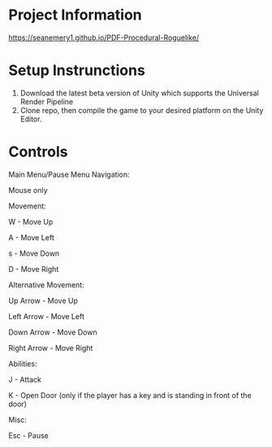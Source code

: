# Project Information
https://seanemery1.github.io/PDF-Procedural-Roguelike/


# Setup Instrunctions
1. Download the latest beta version of Unity which supports the Universal Render Pipeline
2. Clone repo, then compile the game to your desired platform on the Unity Editor.

# Controls
Main Menu/Pause Menu Navigation:

Mouse only

Movement:

W - Move Up

A - Move Left

s - Move Down

D - Move Right

Alternative Movement:

Up Arrow - Move Up

Left Arrow  - Move Left

Down Arrow - Move Down

Right Arrow - Move Right

Abilities:

J - Attack

K - Open Door (only if the player has a key and is standing in front of the door)

Misc:

Esc - Pause
